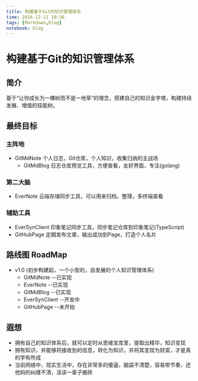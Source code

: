 ```yaml
---
title: 构建基于Git的知识管理体系
time: 2016-12-11 10:30
tags: [Markdown,blog]
notebook: blog
---
```


# 构建基于Git的知识管理体系

## 简介

基于“让你成长为一棵树而不是一地草”的理念，搭建自己的知识金字塔，构建持续发展、增值的技能树。

## 最终目标

### 主阵地

- GitMdNote 个人日志，Git仓库，个人知识，收集归纳的主战场
    - GitMdBlog 日志仓库预览工具，方便查看，友好界面，专注(golang)

### 第二大脑

- EverNote 云端存储同步工具，可以用来归档，整理，多终端查看

### 辅助工具

- EverSynClient 印象笔记同步工具，同步笔记仓库到印象笔记(TypeScript)
- GitHubPage 定期发布文章，输出成功到Page，打造个人名片

## 路线图 RoadMap

- v1.0 (初步构建起，一个小型的，自发展的个人知识管理体系)
    - GitMdNote   --已实现
    - EverNote    --已实现
    - GitMdBlog   --已实现
    - EverSynClient  --开发中
    - GitHubPage     --未开始

## 遐想

- 拥有自己的知识体系后，就可以定时从思维宝库里，提取出精华，知识变现
- 拥有知识，并能够将接收到的信息，转化为知识，并将其变现为财富，才是真的学有所成
- 当前网络中，现实生活中，存在非常多的傻逼，脑袋不清楚，容易带节奏，还他妈的纠缠不清，活该一辈子搬砖

